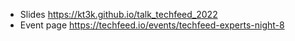 - Slides https://kt3k.github.io/talk_techfeed_2022
- Event page https://techfeed.io/events/techfeed-experts-night-8
